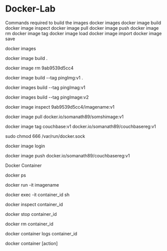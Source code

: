 # Docker-Lab

Commands required to build the images
docker images 
docker image build
docker image inspect
docker image pull
docker image push 
docker image rm 
docker image tag 
docker image load 
docker image import 
docker image save

docker images 

docker image build .

docker image rm 9ab9539d5cc4

docker image build --tag pingImg:v1 .

docker images build --tag pingImag:v1

docker images build --tag pingImage:v2

docker image inspect 9ab9539d5cc4/imagename:v1

docker image  pull  docker.io/somanath89/somshimage:v1

docker image  tag couchbase:v1 docker.io/somanath89/couchbasereg:v1

sudo chmod 666 /var/run/docker.sock

docker image login

docker image push docker.io/somanath89/couchbasereg:v1


Docker Container

docker ps 

docker run -it imagename

docker exec -it container_id sh

docker inspect container_id

docker stop container_id

docker rm container_id

docker container logs container_id 

docker container [action]
  
